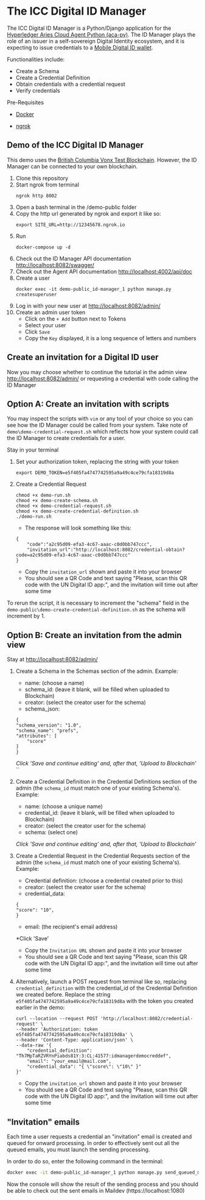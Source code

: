 # The ICC Digital ID Manager

The ICC Digital ID Manager is a Python/Django application for the [Hyperledger Aries Cloud Agent Python (aca-py)](https://github.com/hyperledger/aries-cloudagent-python).
The ID Manager plays the role of an issuer in a self-sovereign Digital Identity ecosystem, and it is expecting to issue credentials to a [Mobile Digital ID wallet](https://vonx.io/getwallet).

Functionalities include:
- Create a Schema
- Create a Credential Definition
- Obtain credentials with a credential request
- Verify credentials

Pre-Requisites
* [Docker](https://www.docker.com/products/docker-desktop)

* [ngrok](https://ngrok.com/)

## Demo of the ICC Digital ID Manager

This demo uses the [British Columbia Vonx Test Blockchain](http://test.bcovrin.vonx.io). However, the ID Manager can be connected to your own blockchain.

1. Clone this repository
1. Start ngrok from terminal
    ```
    ngrok http 8002
    ```
1. Open a bash terminal in the /demo-public folder
1. Copy the http url generated by ngrok  and export it like so:
    ```
    export SITE_URL=http://12345678.ngrok.io
    ```
1. Run
    ```
    docker-compose up -d
    ```
2. Check out the ID Manager API documentation [http://localhost:8082/swagger/](http://localhost:8082/swagger/)
3. Check out the Agent API documentation [http://localhost:4002/api/doc](http://localhost:4002/api/doc)
4. Create a user
    ```
    docker exec -it demo-public_id-manager_1 python manage.py createsuperuser
    ```
5. Log in with your new user at [http://localhost:8082/admin/](http://localhost:8082/admin/)
6. Create an admin user token 
    - Click on the `+ Add` button next to Tokens
    - Select your user
    - Click `Save`
    - Copy the `Key` displayed, it is a long sequence of letters and numbers

## Create an invitation for a Digital ID user
Now you may choose whether to continue the tutorial in the admin view [http://localhost:8082/admin/](http://localhost:8082/admin/) or requesting a credential with code calling the ID Manager


## Option A: Create an invitation with scripts
You may inspect the scripts with `vim` or any tool of your choice so you can see how the ID Manager could be called from your system. Take note of `demo\demo-credential-request.sh` which reflects how your system could call the ID Manager to create credentials for a user.

Stay in your terminal

1. Set your authorization token, replacing the string with your token
    ```
    export DEMO_TOKEN=e5f405fa4747742595a9a49c4ce79cfa18319d8a
    ```
2. Create a Credential Request
    ```
    chmod +x demo-run.sh
    chmod +x demo-create-schema.sh
    chmod +x demo-credential-request.sh
    chmod +x demo-create-credential-definition.sh
    ./demo-run.sh
    ```
    - The response will look something like this:
    ```
    {
        "code":"a2c95d09-efa3-4c67-aaac-c0d0bb747ccc",
        "invitation_url":"http://localhost:8082/credential-obtain?code=a2c95d09-efa3-4c67-aaac-c0d0bb747ccc"
    }
    ```
    - Copy the `invitation_url` shown and paste it into your browser
    - You should see a QR Code and text saying "Please, scan this QR code with the UN Digital ID app:", and the invitation will time out after some time

To rerun the script, it is necessary to increment the "schema" field in the `demo-public\demo-create-credential-definition.sh` as the schema will increment by 1.


## Option B: Create an invitation from the admin view 
Stay at [http://localhost:8082/admin/](http://localhost:8082/admin/)

1. Create a Schema in the Schemas section of the admin. Example:
    - name: (choose a name)
    - schema_id: (leave it blank, will be filled when uploaded to Blockchain)
    - creator: (select the creator user for the schema)
    - schema_json: 
    ```
    {
    "schema_version": "1.0",
    "schema_name": "prefs",
    "attributes": [
        "score"
    ]
    }
    ```
    *Click 'Save and continue editing' and, after that, 'Upload to Blockchain'* 
    ``

2. Create a Credential Definition in the Credential Definitions section of the admin (the `schema_id` must match one of your existing Schema's). Example:

    - name: (choose a unique name)
    - credential_id: (leave it blank, will be filled when uploaded to Blockchain)
    - creator: (select the creator user for the schema)
    - schema: (select one)
    
    *Click 'Save and continue editing' and, after that, 'Upload to Blockchain'*

3. Create a Credential Request in the Credential Requests section of the admin (the `schema_id` must match one of your existing Schema's). Example:

    - Credential definition: (choose a credential created prior to this)
    - creator: (select the creator user for the schema)
    - credential_data:
    ```
    {
    "score": "10",
    }
    ```
    - email: (the recipient's email address)

    
    *Click 'Save'

    - Copy the `Invitation URL` shown and paste it into your browser
    - You should see a QR Code and text saying "Please, scan this QR code with the UN Digital ID app:", and the invitation will time out after some time

4. Alternatively, launch a POST request from terminal like so, replacing `credential_definition` with the credential_id of the Credential Definition we created before. Replace the string `e5f405fa4747742595a9a49c4ce79cfa18319d8a` with the token you created earlier in the demo:
   
    ```
    curl --location --request POST 'http://localhost:8082/credential-request' \
    --header 'Authorization: token e5f405fa4747742595a9a49c4ce79cfa18319d8a' \
    --header 'Content-Type: application/json' \
    --data-raw '{
        "credential_definition": "Th7MpTaRZVRYnPiabds81Y:3:CL:41577:idmanagerdemocreddef",
        "email": "your_email@mail.com",
        "credential_data": "{ \"score\": \"10\" }"
    }'
    ```
    - Copy the `invitation_url` shown and paste it into your browser
    - You should see a QR Code and text saying "Please, scan this QR code with the UN Digital ID app:", and the invitation will time out after some time

## "Invitation" emails

Each time a user requests a credential an "invitation" email is created and queued for onward processing.
In order to effectively sent out all the queued emails, you must launch the sending processing.

In order to do so, enter the following command in the terminal:

```bash
docker exec -it demo-public_id-manager_1 python manage.py send_queued_mail
```

Now the console will show the result of the sending process and you should be able to check out the sent emails in Maildev (https://localhost:1080) 